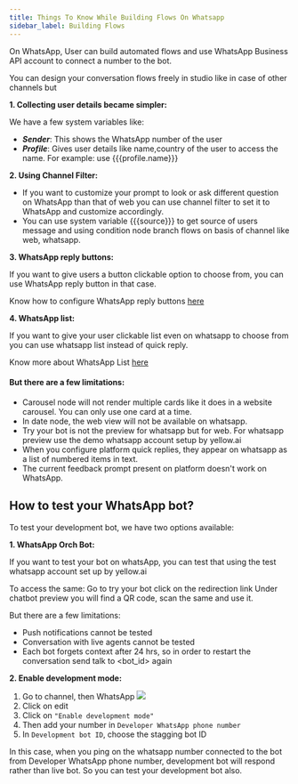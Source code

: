 ```yaml
---
title: Things To Know While Building Flows On Whatsapp
sidebar_label: Building Flows
---
```



On WhatsApp, User can build automated flows and use WhatsApp Business API account to connect a number to the bot.

You can design your conversation flows freely in studio like in case of other channels but

**1. Collecting user details became simpler:**

We have a few system variables like:
- ***Sender***: This shows the WhatsApp number of the user
- ***Profile***: Gives user details like name,country of the user to access the name.
                 For example: use {{{profile.name}}}

**2.  Using Channel Filter:**

* If you want to customize your prompt to look or ask different question on WhatsApp than that of web you can use channel filter to set it to WhatsApp and customize accordingly.
* You can use system variable {{{source}}} to get source of users message and using condition node branch flows on basis of channel like web, whatsapp.

**3. WhatsApp reply buttons:**

If you want to give users a button clickable option to choose from, you can use WhatsApp reply button in that case.

Know how to configure WhatsApp reply buttons [here](https://docs.yellow.ai/docs/platform_concepts/studio/steps/prompts-and-messages/#whatsapp-reply-buttons)

**4. WhatsApp list:**

If you want to give your user clickable list even on whatsapp to choose from you can use whatsapp list instead of quick reply.

Know more about WhatsApp List [here](https://docs.yellow.ai/docs/platform_concepts/studio/steps/prompts-and-messages/#whatsapp-list-prompt)


#### But there are a few limitations:

* Carousel node will not render multiple cards like it does in a website carousel. You can only use one card at a time.
* In date node, the web view will not be available on whatsapp.
* Try your bot is not the preview for whatsapp but for web. For whatsapp preview use the demo whatsapp account setup by yellow.ai
* When you configure platform quick replies, they appear on whatsapp as a list of numbered items in text. 
* The current feedback prompt present on platform doesn't work on WhatsApp.


## How to test your WhatsApp bot?

To test your development bot, we have two options available:

**1. WhatsApp Orch Bot:**

If you want to test your bot on whatsApp, you can test that using the test whatsapp account set up by yellow.ai

To access the same:
Go to try your bot click on the redirection link
Under chatbot preview you will find a QR code, scan the same and use it.

But there are a few limitations:
* Push notifications cannot be tested
* Conversation with live agents cannot be tested
* Each bot forgets context after 24 hrs, so in order to restart the conversation send talk to <bot_id> again


**2. Enable development mode:**

1. Go to channel, then WhatsApp
![](https://i.imgur.com/ky5O5eZ.png)
2. Click on edit
3. Click on `"Enable development mode"`
4. Then add your number in `Developer WhatsApp phone number`
5. In `Development bot ID`, choose the stagging bot ID

In this case, when you ping on the whatsapp number connected to the bot from Developer WhatsApp phone number, development bot will respond rather than live bot.
So you can test your development bot also.